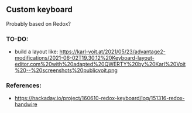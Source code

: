 ## Custom keyboard

Probably based on Redox?

### TO-DO:
* build a layout like: https://karl-voit.at/2021/05/23/advantage2-modifications/2021-06-02T19.30.12%20Keyboard-layout-editor.com%20with%20adapted%20QWERTY%20by%20Karl%20Voit%20--%20screenshots%20publicvoit.png

### References:
* https://hackaday.io/project/160610-redox-keyboard/log/151316-redox-handwire
